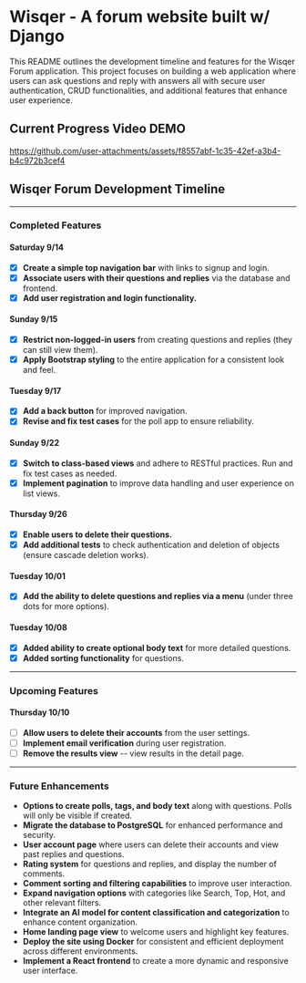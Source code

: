 # Wisqer - A forum website built w/ Django

This README outlines the development timeline and features for the Wisqer Forum application. This project focuses on building a web application where users can ask questions and reply with answers all with secure user authentication, CRUD functionalities, and additional features that enhance user experience.

## Current Progress Video DEMO

https://github.com/user-attachments/assets/f8557abf-1c35-42ef-a3b4-b4c972b3cef4

## Wisqer Forum Development Timeline

---

### Completed Features

#### Saturday 9/14
- [x] **Create a simple top navigation bar** with links to signup and login.
- [x] **Associate users with their questions and replies** via the database and frontend.
- [x] **Add user registration and login functionality.**

#### Sunday 9/15
- [x] **Restrict non-logged-in users** from creating questions and replies (they can still view them).
- [x] **Apply Bootstrap styling** to the entire application for a consistent look and feel.

#### Tuesday 9/17
- [x] **Add a back button** for improved navigation.
- [x] **Revise and fix test cases** for the poll app to ensure reliability.

#### Sunday 9/22
- [x] **Switch to class-based views** and adhere to RESTful practices. Run and fix test cases as needed.
- [x] **Implement pagination** to improve data handling and user experience on list views.

#### Thursday 9/26
- [x] **Enable users to delete their questions.**
- [x] **Add additional tests** to check authentication and deletion of objects (ensure cascade deletion works).

#### Tuesday 10/01
- [x] **Add the ability to delete questions and replies via a menu** (under three dots for more options).

#### Tuesday 10/08
- [x] **Added ability to create optional body text** for more detailed questions.
- [x] **Added sorting functionality** for questions.

---

### Upcoming Features

#### Thursday 10/10
- [ ] **Allow users to delete their accounts** from the user settings.
- [ ] **Implement email verification** during user registration.
- [ ] **Remove the results view** -- view results in the detail page.

---

### Future Enhancements

- **Options to create polls, tags, and body text** along with questions. Polls will only be visible if created.
- **Migrate the database to PostgreSQL** for enhanced performance and security.
- **User account page** where users can delete their accounts and view past replies and questions.
- **Rating system** for questions and replies, and display the number of comments.
- **Comment sorting and filtering capabilities** to improve user interaction.
- **Expand navigation options** with categories like Search, Top, Hot, and other relevant filters.
- **Integrate an AI model for content classification and categorization** to enhance content organization.
- **Home landing page view** to welcome users and highlight key features.
- **Deploy the site using Docker** for consistent and efficient deployment across different environments.
- **Implement a React frontend** to create a more dynamic and responsive user interface.
